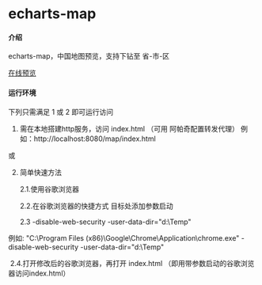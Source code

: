 # echarts-map

#### 介绍
echarts-map，中国地图预览，支持下钻至 省-市-区

[在线预览](https://lecoler.gitee.io/echarts-map)

#### 运行环境

下列只需满足 1 或 2  即可运行访问

1. 需在本地搭建http服务，访问 index.html 
（可用 阿帕奇配置转发代理）
例如：http://localhost:8080/map/index.html

或

2. 简单快速方法 

   2.1.使用谷歌浏览器

   2.2.在谷歌浏览器的快捷方式 目标处添加参数启动

   2.3  -disable-web-security -user-data-dir="d:\Temp"

例如:
"C:\Program Files (x86)\Google\Chrome\Application\chrome.exe" -disable-web-security -user-data-dir="d:\Temp"

​	2.4.打开修改后的谷歌浏览器，再打开 index.html 
（即用带参数启动的谷歌浏览器访问index.html）